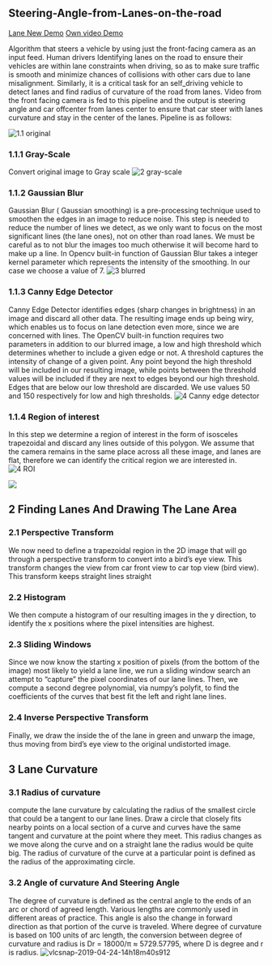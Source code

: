 ## Steering-Angle-from-Lanes-on-the-road
[Lane New Demo](https://youtu.be/KwClFVjNqJM)
[Own video Demo](https://youtu.be/fdMS_apcQHo)


Algorithm that steers a vehicle by using just the front-facing camera as an input feed.
Human drivers Identifying lanes on the road to ensure their vehicles are within lane constraints when driving, so as to make sure traffic is smooth and minimize chances of collisions with other cars due to lane misalignment. Similarly, it is a critical task for an self_driving  vehicle to detect lanes and find radius of curvature of the road from lanes.
Video from the front facing camera is fed to this pipeline and the output is steering angle  and car offcenter from lanes center to ensure that car steer with lanes curvature and stay in the center of the lanes. Pipeline is as follows:
 
![1.1 original](https://user-images.githubusercontent.com/51098423/59150956-c213d680-8a44-11e9-8726-334819b1a73d.png)

### 1.1.1	Gray-Scale
 Convert original image to Gray scale
![2 gray-scale](https://user-images.githubusercontent.com/51098423/59150965-07d09f00-8a45-11e9-89dd-ee02b75fa435.png)

### 1.1.2	Gaussian Blur
Gaussian Blur ( Gaussian smoothing) is a pre-processing technique used to smoothen the edges in an image to reduce noise. This step is needed to reduce the number of lines we detect, as we only want to focus on the most significant lines (the lane ones), not on other than road lanes. We must be careful as to not blur the images too much otherwise it will become hard to make up a line.
In Opencv built-in function of  Gaussian Blur takes a integer kernel parameter which represents  the intensity of the smoothing. In our case we choose a value of 7. 
![3 blurred](https://user-images.githubusercontent.com/51098423/59150969-1dde5f80-8a45-11e9-85ff-fc93ad68b42a.png)

### 1.1.3	Canny Edge Detector
Canny Edge Detector identifies  edges (sharp changes in brightness) in an image and discard all other data. The resulting image ends up being wiry, which enables us to focus on lane detection even more, since we are concerned with lines.
The OpenCV built-in function  requires two parameters in addition to our blurred image, a low and high threshold which determines whether to include a given edge or not. A threshold captures the intensity of change of a given point. Any point beyond the high threshold will be included in our resulting image, while points between the threshold values will be included if they are next to edges beyond our high threshold. Edges that are below our low threshold are discarded. We use values 50 and 150 respectively for low and high thresholds.
![4 Canny edge detector](https://user-images.githubusercontent.com/51098423/59150971-2df63f00-8a45-11e9-99a8-2c62ac9cdf56.png)

### 1.1.4	Region of interest
In this step we determine a region of interest  in the form of isosceles trapezoidal and discard any lines outside of this polygon. We assume that the camera remains in the same place across all these image, and lanes are flat, therefore we can identify the critical region we are interested in. 
![4 ROI](https://user-images.githubusercontent.com/51098423/59150977-3d758800-8a45-11e9-9dc8-59ecf2f4bf94.png)


[![](http://img.youtube.com/vi/fdMS_apcQHo/0.jpg)](http://www.youtube.com/watch?v=fdMS_apcQHo "Lane to steering Demo")


## 2	Finding Lanes And Drawing The Lane Area

### 2.1 Perspective Transform
We now need to define a trapezoidal region in the  2D image that will go through a perspective  transform to convert into a bird’s eye view. This transform changes the view from car front view to car top view (bird view). This transform keeps straight lines straight

### 2.2 Histogram
We then compute a histogram of our resulting  images in the y direction, to identify the x positions where the pixel intensities are highest.

### 2.3 Sliding Windows
Since we now know the starting x position of pixels (from the bottom of the image) most likely to yield a lane line, we run a sliding window search  an attempt to “capture” the pixel coordinates of our lane lines.
Then, we compute a second degree polynomial, via numpy’s  polyfit, to find the coefficients of the curves that best fit the left and right lane lines.

### 2.4 Inverse Perspective Transform
Finally, we draw the inside the of the lane in green and unwarp the image, thus moving from bird’s eye view to the original undistorted image. 

## 3	 Lane Curvature

### 3.1 Radius of curvature
compute the lane curvature by calculating the radius of the smallest circle that could be a tangent to our lane lines. Draw a circle that closely fits nearby points on a local section of a curve and  curves have the same tangent and curvature at the point where they meet. This radius changes as we move along the curve  and on a straight lane the radius would be quite big.
The radius of curvature of the curve at a particular point is defined as the radius of the approximating circle. 
 
### 3.2 Angle of curvature And Steering Angle
The degree of curvature is defined as the central angle to the ends of an arc or chord of agreed length. Various lengths are commonly used in different areas of practice. This angle is also the change in forward direction as that portion of the curve is traveled. Where degree of curvature is based on 100 units of arc length, the conversion between degree of curvature and radius is Dr = 18000/π ≈ 5729.57795, where D is degree and r is radius.
 ![vlcsnap-2019-04-24-14h18m40s912](https://user-images.githubusercontent.com/51098423/59151011-8af1f500-8a45-11e9-81f5-59935e1f3d59.png)

